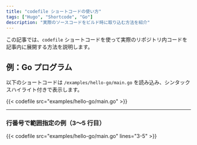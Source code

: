 ```yaml
---
title: "codefile ショートコードの使い方"
tags: ["Hugo", "Shortcode", "Go"]
description: "実際のソースコードをビルド時に取り込む方法を紹介"
---
```


この記事では、`codefile` ショートコードを使って実際のリポジトリ内コードを記事内に展開する方法を説明します。

## 例：Go プログラム

以下のショートコードは `/examples/hello-go/main.go` を読み込み、シンタックスハイライト付きで表示します。

{{< codefile src="examples/hello-go/main.go" >}}

---

### 行番号で範囲指定の例（3〜5 行目）

{{< codefile src="examples/hello-go/main.go" lines="3-5" >}}
